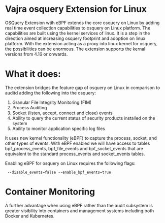 # Vajra osquery Extension for Linux 

OSQuery Extension wtih eBPF extends the core osquery on Linux by adding real time event collection capabilities to osquery on Linux platform. The capabilities are built using the kernel services of linux. It is a step in the direction aimed at increasing osquery footprint and adoption on linux platform. With the extension acting as a proxy into linux kernel for osquery, the possibilities can be enormous. The extension supports the kernal versions from 4.16 or onwards.

# What it does: 

The extension bridges the feature gap of osquery on Linux in comparison to auditd adding the following into the osquery: 
1. Granular File Integrity Monitoring (FIM) 
2. Process Auditing 
3. Socket (listen, accept, connect and close) events 
4. Ability to query the current status of security products installed on the system 
5. Ability to monitor application specific log files


It uses new kernel functionality (eBPF) to capture the process, socket, and other types of events.
With eBPF enabled we will have access to tables bpf_process_events, bpf_file_events and bpf_socket_events that are equivalent to the standard process_events and socket_events tables.

Enabling eBPF for osquery on Linux requires the following flags:


	 --disable_events=false --enable_bpf_events=true
# Container Monitoring
A further advantage when using eBPF rather than the audit subsystem is greater visibility into containers and management systems including both Docker and Kubernetes.
